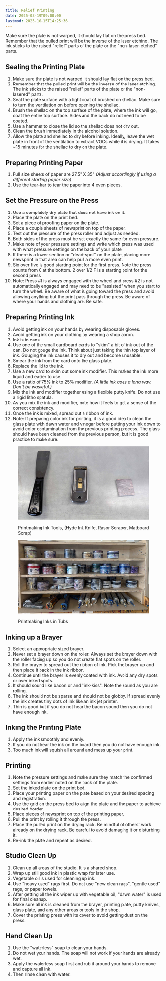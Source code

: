 ```yaml
---
title: Relief Printing
date: 2025-03-19T09:00:00
lastmod: 2025-10-15T14:25:36
---
```


Make sure the plate is not warped, it should lay flat on the press bed. Remember that the pulled print will be the inverse of the laser etching. The ink sticks to the raised "relief" parts of the plate or the "non-laser-etched" parts.

## Sealing the Printing Plate

1. Make sure the plate is not warped, it should lay flat on the press bed.
2. Remember that the pulled print will be the inverse of the laser etching. The ink sticks to the raised "relief" parts of the plate or the "non-lasered" parts.
3. Seal the plate surface with a light coat of brushed on shellac. Make sure to turn the ventilation on before opening the shellac.
4. Brush the shellac on the top surface of the plate, where the ink will go, coat the entire top surface. Sides and the back do not need to be coated.
5. Use a hammer to close the lid so the shellac does not dry out.
6. Clean the brush immediately in the alcohol solution.
7. Allow the plate and shellac to dry before inking. Ideally, leave the wet plate in front of the ventilation to extract VOCs while it is drying. It takes ~15 minutes for the shellac to dry on the plate.

## Preparing Printing Paper

1. Full size sheets of paper are 27.5" X 35" _(Adjust accordingly if using a different starting paper size)_
2. Use the tear-bar to tear the paper into 4 even pieces.

## Set the Pressure on the Press

1. Use a completely dry plate that does not have ink on it.
2. Place the plate on the print bed.
3. Set a piece of proofing paper on the plate.
4. Place a couple sheets of newsprint on top of the paper.
5. Test out the pressure of the press roller and adjust as needed.
6. Both sides of the press must be set exactly the same for even pressure.
7. Make note of your pressure settings and write which press was used with what pressure settings on the back of your plate
8. If there is a lower section or "dead-spot" on the plate, placing more newsprint in that area can help pull a more even print.
9. Six over five is good starting point for the first press. Note the press counts from 0 at the bottom. 2 over 1/2 F is a starting point for the second press
10. Note: Press #1 is always engaged with the wheel and press #2 is not automatically engaged and may need to be "assisted" when you start to turn the wheel. Be aware of what is going toward the press and avoid allowing anything but the print pass through the press. Be aware of where your hands and clothing are. Be safe.

## Preparing Printing Ink

1. Avoid getting ink on your hands by wearing disposable gloves.
2. Avoid getting ink on your clothing by wearing a shop apron.
3. Ink is in cans.
4. Use one of the small cardboard cards to "skim" a bit of ink out of the can. Do not gouge the ink. Think about just taking the thin top layer of ink. Gouging the ink causes it to dry out and become unusable.
5. Smear the ink from the card onto the glass plate.
6. Replace the lid to the ink.
7. Use a new card to skim out some ink modifier. This makes the ink more liquid and easier to use.
8. Use a ratio of 75% ink to 25% modifier. _(A little ink goes a long way. Don't be wasteful.)_
9. Mix the ink and modifier together using a flexible putty knife. Do not use a rigid litho spatula.
10. As you mix the ink and modifier, note how it feels to get a sense of the correct consistency.
11. Once the ink is mixed, spread out a ribbon of ink.
12. Note: If preparing color ink for printing, it is a good idea to clean the glass plate with dawn water and vinegar before putting your ink down to avoid color contamination from the previous printing process. The glass should have been cleaned from the previous person, but it is good practice to make sure.

<div class="image-gallery">

<figure>

[![Printmaking Ink Tools](./attachments/2025-10-15-printmaking-ink-tools.jpg)](./attachments/2025-10-15-printmaking-ink-tools.jpg)

<figcaption>

Printmaking Ink Tools, (Hyde Ink Knife, Rasor Scraper, Matboard Scrap)

</figcaption>
</figure>

<figure>

[![Printmaking Inks in Tubs](./attachments/2025-10-15-print-making-ink-tubs.jpg)](./attachments/2025-10-15-print-making-ink-tubs.jpg)

<figcaption>

Printmaking Inks in Tubs

</figcaption>
</figure>

</div>

## Inking up a Brayer

1. Select an appropriate sized brayer.
2. Never set a brayer down on the roller. Always set the brayer down with the roller facing up so you do not create flat spots on the roller.
3. Roll the brayer to spread out the ribbon of ink. Pick the brayer up and then place it back in the ink ribbon.
4. Continue until the brayer is evenly coated with ink. Avoid any dry spots or over inked spots.
5. It should sound like bacon or and "ink-kiss". Note the sound as you are rolling.
6. The ink should not be sparse and should not be globby. If spread evenly the ink creates tiny dots of ink like an ink jet printer.
7. Thin is good but if you do not hear the bacon sound then you do not have enough ink.

## Inking the Printing Plate

1. Apply the ink smoothly and evenly.
2. If you do not hear the ink on the board then you do not have enough ink.
3. Too much ink will squish all around and mess up your print.

## Printing

1. Note the pressure settings and make sure they match the confirmed settings from earlier noted on the back of the plate.
2. Set the inked plate on the print bed.
3. Place your printing paper on the plate based on your desired spacing and registration.
4. Use the grid on the press bed to align the plate and the paper to achieve desired border.
5. Place pieces of newsprint on top of the printing paper.
6. Pull the print by rolling it through the press.
7. Place the pulled print on the drying rack. Be mindful of others' work already on the drying rack. Be careful to avoid damaging it or disturbing it.
8. Re-ink the plate and repeat as desired.

## Studio Clean Up

1. Clean up all areas of the studio. It is a shared shop.
2. Wrap up still good ink in plastic wrap for later use.
3. Vegetable oil is used for cleaning up ink.
4. Use "heavy used" rags first. Do not use "new clean rags", "gentle used" rags, or paper towels.
5. After getting all the ink wiper up with vegetable oil, "dawn water" is used for final cleanup.
6. Make sure all ink is cleaned from the brayer, printing plate, putty knives, glass plate, and any other areas or tools in the shop.
7. Cover the printing press with its cover to avoid getting dust on the press.

## Hand Clean Up

1. Use the "waterless" soap to clean your hands.
2. Do not wet your hands. The soap will not work if your hands are already wet.
3. Apply the waterless soap first and rub it around your hands to remove and capture all ink.
4. Then rinse clean with water.

<div class="image-gallery">

<figure>
<figcaption>
</figcaption>
</figure>

<figure>
<figcaption>
</figcaption>
</figure>

</div>
